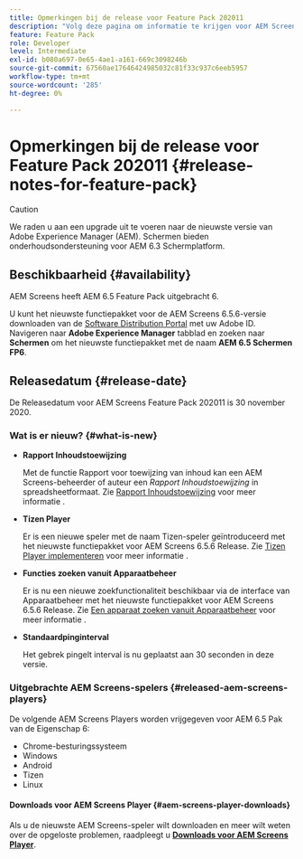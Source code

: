 ```yaml
---
title: Opmerkingen bij de release voor Feature Pack 202011
description: "Volg deze pagina om informatie te krijgen voor AEM Screens Feature Pack 202011 uitgebracht op 30 november 2020."
feature: Feature Pack
role: Developer
level: Intermediate
exl-id: b080a697-0e65-4ae1-a161-669c3098246b
source-git-commit: 67560ae17646424985032c81f33c937c6eeb5957
workflow-type: tm+mt
source-wordcount: '285'
ht-degree: 0%

---
```


# Opmerkingen bij de release voor Feature Pack 202011 {#release-notes-for-feature-pack}

>[!CAUTION]
>We raden u aan een upgrade uit te voeren naar de nieuwste versie van Adobe Experience Manager (AEM). Schermen bieden onderhoudsondersteuning voor AEM 6.3 Schermplatform.

## Beschikbaarheid {#availability}

AEM Screens heeft AEM 6.5 Feature Pack uitgebracht 6.

U kunt het nieuwste functiepakket voor de AEM Screens 6.5.6-versie downloaden van de [Software Distribution Portal](https://experience.adobe.com/#/downloads/content/software-distribution/en/aem.html) met uw Adobe ID. Navigeren naar **Adobe Experience Manager** tabblad en zoeken naar **Schermen** om het nieuwste functiepakket met de naam **AEM 6.5 Schermen FP6**.

## Releasedatum {#release-date}

De Releasedatum voor AEM Screens Feature Pack 202011 is 30 november 2020.

### Wat is er nieuw? {#what-is-new}

* **Rapport Inhoudstoewijzing**

  Met de functie Rapport voor toewijzing van inhoud kan een AEM Screens-beheerder of auteur een *Rapport Inhoudstoewijzing* in spreadsheetformaat.
Zie [Rapport Inhoudstoewijzing](/help/user-guide/content-assignment-report.md) voor meer informatie .


* **Tizen Player**

  Er is een nieuwe speler met de naam Tizen-speler geïntroduceerd met het nieuwste functiepakket voor AEM Screens 6.5.6 Release.
Zie [Tizen Player implementeren](/help/user-guide/tizen-player.md) voor meer informatie .

* **Functies zoeken vanuit Apparaatbeheer**

  Er is nu een nieuwe zoekfunctionaliteit beschikbaar via de interface van Apparaatbeheer met het nieuwste functiepakket voor AEM Screens 6.5.6 Release.
Zie [Een apparaat zoeken vanuit Apparaatbeheer](/help/user-guide/device-registration.md#search-device) voor meer informatie .

* **Standaardpinginterval**

  Het gebrek pingelt interval is nu geplaatst aan 30 seconden in deze versie.

### Uitgebrachte AEM Screens-spelers {#released-aem-screens-players}

De volgende AEM Screens Players worden vrijgegeven voor AEM 6.5 Pak van de Eigenschap 6:

* Chrome-besturingssysteem
* Windows
* Android
* Tizen
* Linux

#### Downloads voor AEM Screens Player  {#aem-screens-player-downloads}

Als u de nieuwste AEM Screens-speler wilt downloaden en meer wilt weten over de opgeloste problemen, raadpleegt u **[Downloads voor AEM Screens Player](https://download.macromedia.com/screens/index.html)**.
